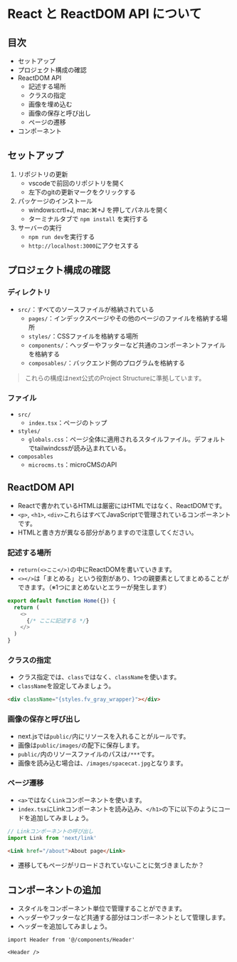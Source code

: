 # React と ReactDOM API について

## 目次

- セットアップ
- プロジェクト構成の確認
- ReactDOM API
  - 記述する場所
  - クラスの指定
  - 画像を埋め込む
  - 画像の保存と呼び出し
  - ページの遷移
- コンポーネント

## セットアップ

1. リポジトリの更新
   - vscodeで前回のリポジトリを開く
   - 左下のgitの更新マークをクリックする
2. パッケージのインストール
   - windows:crtl+J, mac:⌘+J を押してパネルを開く
   - ターミナルタブで `npm install` を実行する
3. サーバーの実行
   - `npm run dev`を実行する
   - `http://localhost:3000`にアクセスする

## プロジェクト構成の確認

### ディレクトリ

- `src/`：すべてのソースファイルが格納されている
  - `pages/`：インデックスページやその他のページのファイルを格納する場所
  - `styles/`：CSSファイルを格納する場所
  - `components/`：ヘッダーやフッターなど共通のコンポーネントファイルを格納する
  - `composables/`：バックエンド側のプログラムを格納する

> これらの構成はnext公式のProject Structureに準拠しています。

### ファイル

- `src/`
  - `index.tsx`：ページのトップ
- `styles/`
  - `globals.css`：ページ全体に適用されるスタイルファイル。デフォルトでtailwindcssが読み込まれている。
- `composables`
  - `microcms.ts`：microCMSのAPI

## ReactDOM API

- Reactで書かれているHTMLは厳密にはHTMLではなく、ReactDOMです。
- `<p>`, `<h1>`, `<div>`これらはすべてJavaScriptで管理されているコンポーネントです。
- HTMLと書き方が異なる部分がありますので注意してください。

### 記述する場所

- `return(<>ここ</>)`の中にReactDOMを書いていきます。
- `<></>`は「まとめる」という役割があり、1つの親要素としてまとめることができます。（※1つにまとめないとエラーが発生します）

```ts
export default function Home({}) {
  return (
    <>
      {/* ここに記述する */}
    </>
  )
}
```

### クラスの指定

- クラス指定では、`class`ではなく、`className`を使います。
- `className`を設定してみましょう。

```html
<div className="{styles.fv_gray_wrapper}"></div>
```

### 画像の保存と呼び出し

- next.jsでは`public/`内にリソースを入れることがルールです。
- 画像は`public/images/`の配下に保存します。
- `public/`内のリソースファイルのパスは`/***`です。
- 画像を読み込む場合は、`/images/spacecat.jpg`となります。

### ページ遷移

- `<a>`ではなく`Link`コンポーネントを使います。
- `index.tsx`にLinkコンポーネントを読み込み、`</h1>`の下に以下のようにコードを追加してみましょう。

```ts
// Linkコンポーネントの呼び出し
import Link from 'next/link'
```

```html
<Link href="/about">About page</Link>
```

- 遷移してもページがリロードされていないことに気づきましたか？

## コンポーネントの追加

- スタイルをコンポーネント単位で管理することができます。
- ヘッダーやフッターなど共通する部分はコンポーネントとして管理します。
- ヘッダーを追加してみましょう。

```tsx
import Header from '@/components/Header'
```

```tsx
<Header />
```
